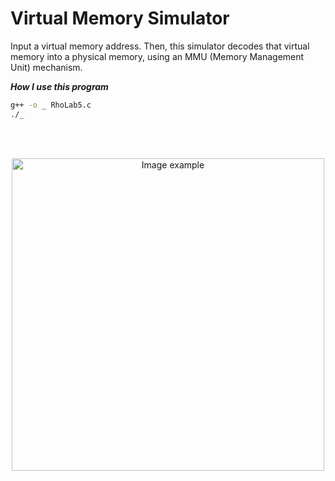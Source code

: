 # Virtual Memory Simulator

Input a virtual memory address. Then, this simulator decodes that virtual memory into a physical memory,
using an MMU (Memory Management Unit) mechanism.

***How I use this program***<br>
```bash
g++ -o _ RhoLab5.c
./_
```

<br>
<br>

<p align="center">
  <img alt="Image example" src="https://user-images.githubusercontent.com/19341857/227884907-0e2d1c2b-e3dd-42a0-baf3-fe084977cc45.png" width="500px">
</p>

<br>
<br>
<br>
